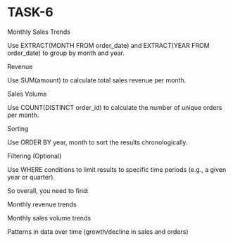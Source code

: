 # TASK-6
Monthly Sales Trends

Use EXTRACT(MONTH FROM order_date) and EXTRACT(YEAR FROM order_date) to group by month and year.

Revenue

Use SUM(amount) to calculate total sales revenue per month.

Sales Volume

Use COUNT(DISTINCT order_id) to calculate the number of unique orders per month.

Sorting

Use ORDER BY year, month to sort the results chronologically.

Filtering (Optional)

Use WHERE conditions to limit results to specific time periods (e.g., a given year or quarter).

So overall, you need to find:

Monthly revenue trends

Monthly sales volume trends

Patterns in data over time (growth/decline in sales and orders)
